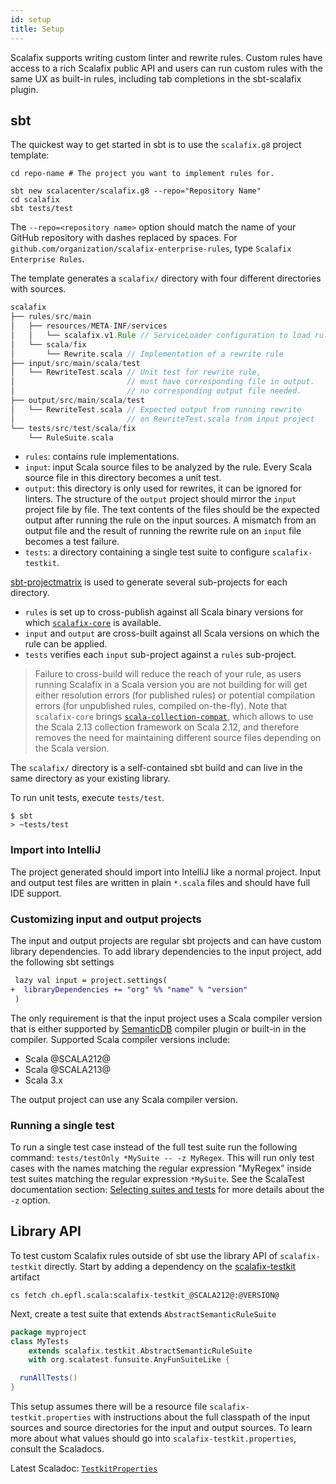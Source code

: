 ```yaml
---
id: setup
title: Setup
---
```


Scalafix supports writing custom linter and rewrite rules. Custom rules have
access to a rich Scalafix public API and users can run custom rules with the
same UX as built-in rules, including tab completions in the sbt-scalafix plugin.

## sbt

The quickest way to get started in sbt is to use the `scalafix.g8` project
template:

```
cd repo-name # The project you want to implement rules for.

sbt new scalacenter/scalafix.g8 --repo="Repository Name"
cd scalafix
sbt tests/test
```

The `--repo=<repository name>` option should match the name of your GitHub
repository with dashes replaced by spaces. For
`github.com/organization/scalafix-enterprise-rules`, type
`Scalafix Enterprise Rules`.

The template generates a `scalafix/` directory with four different directories
with sources.

```scala
scalafix
├── rules/src/main
│   ├── resources/META-INF/services
│   │   └── scalafix.v1.Rule // ServiceLoader configuration to load rule
│   └── scala/fix
│       └── Rewrite.scala // Implementation of a rewrite rule
├── input/src/main/scala/test
│   └── RewriteTest.scala // Unit test for rewrite rule,
│                         // must have corresponding file in output.
│                         // no corresponding output file needed.
├── output/src/main/scala/test
│   └── RewriteTest.scala // Expected output from running rewrite
│                         // on RewriteTest.scala from input project
└── tests/src/test/scala/fix
    └── RuleSuite.scala
```

- `rules`: contains rule implementations.
- `input`: input Scala source files to be analyzed by the rule. Every Scala
  source file in this directory becomes a unit test.
- `output`: this directory is only used for rewrites, it can be ignored for
  linters. The structure of the `output` project should mirror the `input`
  project file by file. The text contents of the files should be the expected
  output after running the rule on the input sources. A mismatch from an output
  file and the result of running the rewrite rule on an `input` file becomes a
  test failure.
- `tests`: a directory containing a single test suite to configure
  `scalafix-testkit`.
  
[sbt-projectmatrix](https://github.com/sbt/sbt-projectmatrix) is used to generate
several sub-projects for each directory.
- `rules` is set up to cross-publish against all Scala binary versions for which
  [`scalafix-core`](https://mvnrepository.com/artifact/ch.epfl.scala/scalafix-core)
  is available.
- `input` and `output` are cross-built against all Scala versions on which the rule
  can be applied.
- `tests` verifies each `input` sub-project against a `rules` sub-project.

> Failure to cross-build will reduce the reach of your rule, as users running
> Scalafix in a Scala version you are not building for will get either
> resolution errors (for published rules) or potential compilation errors (for
> unpublished rules, compiled on-the-fly). Note that `scalafix-core` brings
> [`scala-collection-compat`](https://github.com/scala/scala-collection-compat),
> which allows to use the Scala 2.13 collection framework on Scala 2.12, and
> therefore removes the need for maintaining different source files depending
> on the Scala version.

The `scalafix/` directory is a self-contained sbt build and can live in the same
directory as your existing library.

To run unit tests, execute `tests/test`.

```
$ sbt
> ~tests/test
```

### Import into IntelliJ

The project generated should import into IntelliJ like a normal project. Input
and output test files are written in plain `*.scala` files and should have full
IDE support.

### Customizing input and output projects

The input and output projects are regular sbt projects and can have custom
library dependencies. To add library dependencies to the input project, add the
following sbt settings

```diff
 lazy val input = project.settings(
+  libraryDependencies += "org" %% "name" % "version"
 )
```

The only requirement is that the input project uses a Scala compiler version
that is either supported by
[SemanticDB](https://scalameta.org/docs/semanticdb/specification.html) compiler
plugin or built-in in the compiler. Supported Scala compiler versions include:

- Scala @SCALA212@
- Scala @SCALA213@
- Scala 3.x

The output project can use any Scala compiler version.

### Running a single test

To run a single test case instead of the full test suite run the following
command: `tests/testOnly *MySuite -- -z MyRegex`. This will run only test cases
with the names matching the regular expression "MyRegex" inside test suites
matching the regular expression `*MySuite`. See the ScalaTest documentation
section:
[Selecting suites and tests](http://www.scalatest.org/user_guide/using_the_runner#selectingSuitesAndTests)
for more details about the `-z` option.

## Library API

To test custom Scalafix rules outside of sbt use the library API of
`scalafix-testkit` directly. Start by adding a dependency on the
[scalafix-testkit](https://search.maven.org/artifact/ch.epfl.scala/scalafix-testkit_@SCALA212@/@VERSION@/jar)
artifact

```
cs fetch ch.epfl.scala:scalafix-testkit_@SCALA212@:@VERSION@
```

Next, create a test suite that extends `AbstractSemanticRuleSuite`

```scala
package myproject
class MyTests
    extends scalafix.testkit.AbstractSemanticRuleSuite
    with org.scalatest.funsuite.AnyFunSuiteLike {

  runAllTests()
}
```

This setup assumes there will be a resource file `scalafix-testkit.properties`
with instructions about the full classpath of the input sources and source
directories for the input and output sources. To learn more about what values
should go into `scalafix-testkit.properties`, consult the Scaladocs.

Latest Scaladoc:
[`TestkitProperties`](https://static.javadoc.io/ch.epfl.scala/scalafix-testkit_@SCALA212@/@VERSION@/scalafix/testkit/TestkitProperties.html)
